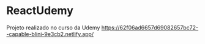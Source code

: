 # ReactUdemy
Projeto realizado no curso da Udemy
https://62f06ad6657d69082657bc72--capable-blini-9e3cb2.netlify.app/
